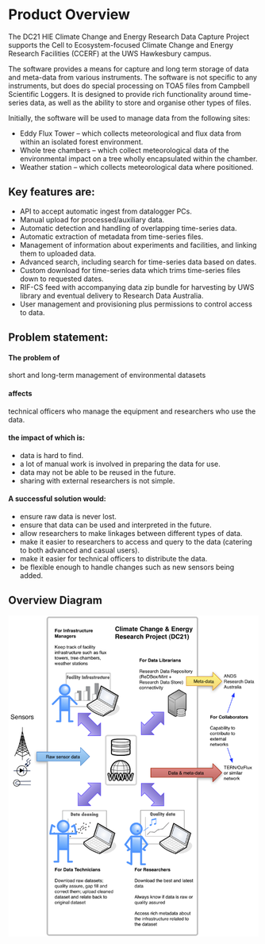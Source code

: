 # Product Overview

The DC21 HIE Climate Change and Energy Research Data Capture Project supports the Cell to Ecosystem-focused Climate Change and Energy Research Facilities (CCERF) at the UWS Hawkesbury campus.

The software provides a means for capture and long term storage of data and meta-data from various instruments. The software is not specific to any instruments, but does do special processing on TOA5 files from Campbell Scientific Loggers. It is designed to provide rich functionality around time-series data, as well as the ability to store and organise other types of files.

Initially, the software will be used to manage data from the following sites:
- Eddy Flux Tower – which collects meteorological and flux data from within an isolated forest environment.
- Whole tree chambers – which collect meteorological data of the environmental impact on a tree wholly encapsulated within the chamber.
- Weather station – which collects meteorological data where positioned.

## Key features are:
- API to accept automatic ingest from datalogger PCs.
- Manual upload for processed/auxiliary data.
- Automatic detection and handling of overlapping time-series data.
- Automatic extraction of metadata from time-series files.
- Management of information about experiments and facilities, and linking them to uploaded data.
- Advanced search, including search for time-series data based on dates.
- Custom download for time-series data which trims time-series files down to requested dates.
- RIF-CS feed with accompanying data zip bundle for harvesting by UWS library and eventual delivery to Research Data Australia.
- User management and provisioning plus permissions to control access to data.

## Problem statement:

#### The problem of
short and long-term management of environmental datasets

#### affects
technical officers who manage the equipment and researchers who use the data.

#### the impact of which is:
- data is hard to find.
- a lot of manual work is involved in preparing the data for use.
- data may not be able to be reused in the future.
- sharing with external researchers is not simple.

#### A successful solution would:
- ensure raw data is never lost.
- ensure that data can be used and interpreted in the future.
- allow researchers to make linkages between different types of data.
- make it easier to researchers to access and query to the data (catering to both advanced and casual users).
- make it easier for technical officers to distribute the data.
- be flexible enough to handle changes such as new sensors being added.

## Overview Diagram
![Overview Diagram](https://github.com/IntersectAustralia/dc21/raw/master/doc/overview-diagram.png)

